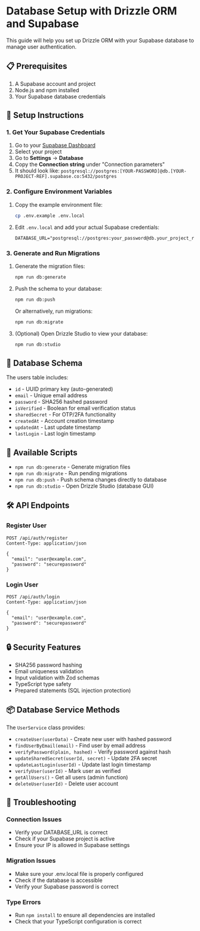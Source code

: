 # Database Setup with Drizzle ORM and Supabase

This guide will help you set up Drizzle ORM with your Supabase database to manage user authentication.

## 📋 Prerequisites

1. A Supabase account and project
2. Node.js and npm installed
3. Your Supabase database credentials

## 🚀 Setup Instructions

### 1. Get Your Supabase Credentials

1. Go to your [Supabase Dashboard](https://supabase.com/dashboard)
2. Select your project
3. Go to **Settings** → **Database**
4. Copy the **Connection string** under "Connection parameters"
5. It should look like: `postgresql://postgres:[YOUR-PASSWORD]@db.[YOUR-PROJECT-REF].supabase.co:5432/postgres`

### 2. Configure Environment Variables

1. Copy the example environment file:
   ```bash
   cp .env.example .env.local
   ```

2. Edit `.env.local` and add your actual Supabase credentials:
   ```env
   DATABASE_URL="postgresql://postgres:your_password@db.your_project_ref.supabase.co:5432/postgres"
   ```

### 3. Generate and Run Migrations

1. Generate the migration files:
   ```bash
   npm run db:generate
   ```

2. Push the schema to your database:
   ```bash
   npm run db:push
   ```

   Or alternatively, run migrations:
   ```bash
   npm run db:migrate
   ```

3. (Optional) Open Drizzle Studio to view your database:
   ```bash
   npm run db:studio
   ```

## 📁 Database Schema

The users table includes:

- `id` - UUID primary key (auto-generated)
- `email` - Unique email address
- `password` - SHA256 hashed password
- `isVerified` - Boolean for email verification status
- `sharedSecret` - For OTP/2FA functionality
- `createdAt` - Account creation timestamp
- `updatedAt` - Last update timestamp
- `lastLogin` - Last login timestamp

## 🔧 Available Scripts

- `npm run db:generate` - Generate migration files
- `npm run db:migrate` - Run pending migrations
- `npm run db:push` - Push schema changes directly to database
- `npm run db:studio` - Open Drizzle Studio (database GUI)

## 🛠 API Endpoints

### Register User
```
POST /api/auth/register
Content-Type: application/json

{
  "email": "user@example.com",
  "password": "securepassword"
}
```

### Login User
```
POST /api/auth/login
Content-Type: application/json

{
  "email": "user@example.com",
  "password": "securepassword"
}
```

## 🔒 Security Features

- SHA256 password hashing
- Email uniqueness validation
- Input validation with Zod schemas
- TypeScript type safety
- Prepared statements (SQL injection protection)

## 📦 Database Service Methods

The `UserService` class provides:

- `createUser(userData)` - Create new user with hashed password
- `findUserByEmail(email)` - Find user by email address
- `verifyPassword(plain, hashed)` - Verify password against hash
- `updateSharedSecret(userId, secret)` - Update 2FA secret
- `updateLastLogin(userId)` - Update last login timestamp
- `verifyUser(userId)` - Mark user as verified
- `getAllUsers()` - Get all users (admin function)
- `deleteUser(userId)` - Delete user account

## 🚨 Troubleshooting

### Connection Issues
- Verify your DATABASE_URL is correct
- Check if your Supabase project is active
- Ensure your IP is allowed in Supabase settings

### Migration Issues
- Make sure your .env.local file is properly configured
- Check if the database is accessible
- Verify your Supabase password is correct

### Type Errors
- Run `npm install` to ensure all dependencies are installed
- Check that your TypeScript configuration is correct

